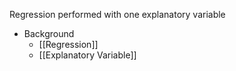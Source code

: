 Regression performed with one explanatory variable

- Background
	- [[Regression]]
	- [[Explanatory Variable]]